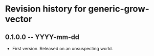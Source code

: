 # Revision history for generic-grow-vector

## 0.1.0.0 -- YYYY-mm-dd

* First version. Released on an unsuspecting world.
